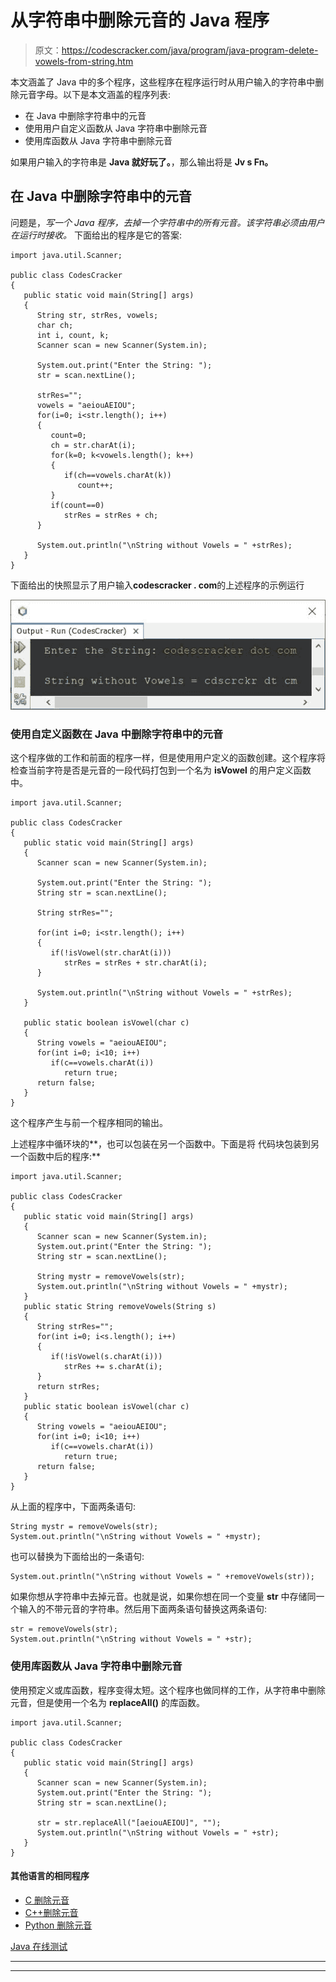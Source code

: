 # 从字符串中删除元音的 Java 程序

> 原文：<https://codescracker.com/java/program/java-program-delete-vowels-from-string.htm>

本文涵盖了 Java 中的多个程序，这些程序在程序运行时从用户输入的字符串中删除元音字母。以下是本文涵盖的程序列表:

*   在 Java 中删除字符串中的元音
*   使用用户自定义函数从 Java 字符串中删除元音
*   使用库函数从 Java 字符串中删除元音

如果用户输入的字符串是 **Java 就好玩了。**，那么输出将是 **Jv s Fn。**

## 在 Java 中删除字符串中的元音

问题是，*写一个 Java 程序，去掉一个字符串中的所有元音。该字符串必须由用户在运行时接收。* 下面给出的程序是它的答案:

```
import java.util.Scanner;

public class CodesCracker
{
   public static void main(String[] args)
   {
      String str, strRes, vowels;
      char ch;
      int i, count, k;
      Scanner scan = new Scanner(System.in);

      System.out.print("Enter the String: ");
      str = scan.nextLine();

      strRes="";
      vowels = "aeiouAEIOU";
      for(i=0; i<str.length(); i++)
      {
         count=0;
         ch = str.charAt(i);
         for(k=0; k<vowels.length(); k++)
         {
            if(ch==vowels.charAt(k))
               count++;
         }
         if(count==0)
            strRes = strRes + ch;
      }

      System.out.println("\nString without Vowels = " +strRes);
   }
}
```

下面给出的快照显示了用户输入**codescracker . com**的上述程序的示例运行

![java remove vowels from string](img/c758115ddfeaaace5ac8b4db22eb54ca.png)

### 使用自定义函数在 Java 中删除字符串中的元音

这个程序做的工作和前面的程序一样，但是使用用户定义的函数创建。这个程序将检查当前字符是否是元音的一段代码打包到一个名为 **isVowel** 的用户定义函数中。

```
import java.util.Scanner;

public class CodesCracker
{
   public static void main(String[] args)
   {
      Scanner scan = new Scanner(System.in);

      System.out.print("Enter the String: ");
      String str = scan.nextLine();

      String strRes="";

      for(int i=0; i<str.length(); i++)
      {
         if(!isVowel(str.charAt(i)))
            strRes = strRes + str.charAt(i);
      }

      System.out.println("\nString without Vowels = " +strRes);
   }

   public static boolean isVowel(char c)
   {
      String vowels = "aeiouAEIOU";
      for(int i=0; i<10; i++)
         if(c==vowels.charAt(i))
            return true;
      return false;
   }
}
```

这个程序产生与前一个程序相同的输出。

上述程序中循环块的**，也可以包装在另一个函数中。下面是将 代码块包装到另一个函数中后的程序:**

```
import java.util.Scanner;

public class CodesCracker
{
   public static void main(String[] args)
   {
      Scanner scan = new Scanner(System.in);
      System.out.print("Enter the String: ");
      String str = scan.nextLine();

      String mystr = removeVowels(str);
      System.out.println("\nString without Vowels = " +mystr);
   }
   public static String removeVowels(String s)
   {
      String strRes="";
      for(int i=0; i<s.length(); i++)
      {
         if(!isVowel(s.charAt(i)))
            strRes += s.charAt(i);
      }
      return strRes;
   }
   public static boolean isVowel(char c)
   {
      String vowels = "aeiouAEIOU";
      for(int i=0; i<10; i++)
         if(c==vowels.charAt(i))
            return true;
      return false;
   }
}
```

从上面的程序中，下面两条语句:

```
String mystr = removeVowels(str);
System.out.println("\nString without Vowels = " +mystr);
```

也可以替换为下面给出的一条语句:

```
System.out.println("\nString without Vowels = " +removeVowels(str));
```

如果你想从字符串中去掉元音。也就是说，如果你想在同一个变量 **str** 中存储同一个输入的不带元音的字符串。然后用下面两条语句替换这两条语句:

```
str = removeVowels(str);
System.out.println("\nString without Vowels = " +str);
```

### 使用库函数从 Java 字符串中删除元音

使用预定义或库函数，程序变得太短。这个程序也做同样的工作，从字符串中删除元音，但是使用一个名为 **replaceAll()** 的库函数。

```
import java.util.Scanner;

public class CodesCracker
{
   public static void main(String[] args)
   {
      Scanner scan = new Scanner(System.in);
      System.out.print("Enter the String: ");
      String str = scan.nextLine();

      str = str.replaceAll("[aeiouAEIOU]", "");
      System.out.println("\nString without Vowels = " +str);
   }
}
```

#### 其他语言的相同程序

*   [C 删除元音](/c/program/c-program-delete-vowels-from-string.htm)
*   [C++删除元音](/cpp/program/cpp-program-delete-vowels-from-string.htm)
*   [Python 删除元音](/python/program/python-program-remove-vowels-from-string.htm)

[Java 在线测试](/exam/showtest.php?subid=1)

* * *

* * *
